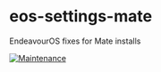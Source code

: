 # eos-settings-mate
EndeavourOS fixes for Mate installs

[![Maintenance](https://img.shields.io/maintenance/yes/2025.svg)](https://github.com/endeavouros-team)

